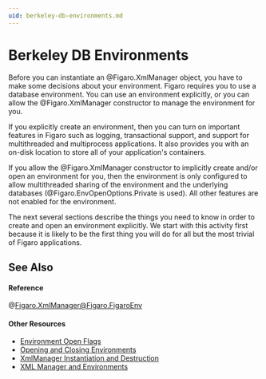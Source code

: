 ```yaml
---
uid: berkeley-db-environments.md
---
```


# Berkeley DB Environments

Before you can instantiate an @Figaro.XmlManager object, you have to make some decisions about your environment. Figaro requires you to use a database environment. You can use an environment explicitly, or you can allow the @Figaro.XmlManager constructor to manage the environment for you.


If you explicitly create an environment, then you can turn on important features in Figaro such as logging, transactional support, and support for multithreaded and multiprocess applications. It also provides you with an on-disk location to store all of your application's containers.


If you allow the @Figaro.XmlManager constructor to implicitly create and/or open an environment for you, then the environment is only configured to allow multithreaded sharing of the environment and the underlying databases (@Figaro.EnvOpenOptions.Private is used). All other features are not enabled for the environment.


The next several sections describe the things you need to know in order to create and open an environment explicitly. We start with this activity first because it is likely to be the first thing you will do for all but the most trivial of Figaro applications.



## See Also

#### Reference
@Figaro.XmlManager@Figaro.FigaroEnv

#### Other Resources
* [Environment Open Flags](xref:environment-open-flags.md)
* [Opening and Closing Environments](xref:opening-and-closing-environments.md)
* [XmlManager Instantiation and Destruction](xref:xmlmanager-instantiation-and-destruction.md)
* [XML Manager and Environments](xref:xml-manager-and-environments.md)